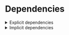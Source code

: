 # Dependencies

<details>
<summary>Explicit dependencies</summary>

|Dependency|Before|After|Explicit|Environments|
|-|-|-|-|-|
|pip|23.3.2|24.0|true|*all envs* on {linux-64, osx-64, win-64}<br/>{lint, pl014, pl015, pl016, pl017, pl018, pl019, pl020, py310, py311, py312, py39} on osx-arm64|
|pip|23.3.1|24.0|true|default on osx-arm64|
|pytest-cov|4.1.0|5.0.0|true|{default, pl014, pl015, pl016, pl017, pl018, pl019, pl020, py310, py311, py312, py39} on *all platforms*|
|hatchling|1.21.1|1.24.2|true|*all*|
|hypothesis|6.97.4|6.103.2|true|{pl014, pl015, pl016, pl017, pl018, pl019, pl020, py310, py311, py312, py39} on {linux-64, osx-64, win-64}<br/>default on *all platforms*|
|hypothesis|6.97.1|6.103.2|true|{pl017, pl018, pl019, pl020, py310, py311, py312, py39} on osx-arm64|
|hypothesis|6.97.2|6.103.2|true|{pl014, pl015, pl016} on osx-arm64|
|pre-commit|3.6.0|3.7.1|true|lint on *all platforms*|
|pytest|8.0.0|8.2.2|true|{default, pl014, pl015, pl016, pl017, pl018, pl019, pl020, py310, py311, py312, py39} on *all platforms*|
|polars|0.20.6|0.20.31|true|{lint, py310, py311, py312, py39} on *all platforms*<br/>default on {linux-64, osx-64, win-64}<br/>pl020 on win-64|
|polars|0.20.16|0.20.31|true|pl020 on {linux-64, osx-64, osx-arm64}|
|polars|0.20.3|0.20.31|true|default on osx-arm64|
|python|3.9.18|3.9.19|true|py39 on *all platforms*|
|python|3.12.1|3.12.3|true|{lint, py312} on *all platforms*<br/>default on {linux-64, osx-64, win-64}|
|python|3.12.0|3.12.3|true|default on osx-arm64|
|python|3.11.7|3.11.9|true|py311 on *all platforms*|
|python|3.10.13|3.10.14|true|py310 on *all platforms*|

</details>

<details>
<summary>Implicit dependencies</summary>

|Dependency|Before|After|Explicit|Environments|
|-|-|-|-|-|
|typing_extensions|4.9.0||false|{default, lint, py311, py312} on win-64|
|ca-certificates|2023.11.17|2024.6.2|false|*all*|
|libcxx|16.0.6|17.0.6|false|*all envs* on {osx-64, osx-arm64}|
|llvm-openmp|17.0.6|18.1.7|false|*all envs* on osx-64<br/>{lint, pl014, pl015, pl016, pl017, pl018, pl019, pl020, py310, py311, py312, py39} on osx-arm64|
|llvm-openmp|17.0.5|18.1.7|false|default on osx-arm64|
|packaging|23.2|24.1|false|*all*|
|setuptools|69.0.3|70.0.0|false|*all envs* on {linux-64, osx-64, win-64}<br/>{lint, pl014, pl015, pl016, pl017, pl018, pl019, pl020, py310, py311, py312, py39} on osx-arm64|
|setuptools|68.2.2|70.0.0|false|default on osx-arm64|
|tzdata|2023d|2024a|false|*all envs* on {linux-64, osx-64, win-64}<br/>{lint, pl014, pl015, pl016, pl017, pl018, pl019, pl020, py310, py311, py312, py39} on osx-arm64|
|tzdata|2023c|2024a|false|default on osx-arm64|
|coverage|7.4.4|7.5.3|false|{default, pl014, pl015, pl016, pl017, pl018, pl019, pl020, py310, py311, py312, py39} on *all platforms*|
|filelock|3.13.1|3.15.1|false|lint on *all platforms*|
|importlib-metadata|7.0.1|7.1.0|false|*all*|
|intel-openmp|2024.0.0|2024.1.0|false|*all envs* on win-64|
|libexpat|2.5.0|2.6.2|false|{default, lint, py311, py312} on *all platforms*|
|libhwloc|2.9.3|2.10.0|false|*all envs* on win-64|
|libsqlite|3.45.2|3.46.0|false|{pl014, pl015, pl016, pl017, pl018, pl019, pl020} on *all platforms*|
|libsqlite|3.44.2|3.46.0|false|{default, lint, py310, py311, py312, py39} on *all platforms*|
|libzlib|1.2.13|1.3.1|false|*all*|
|mkl|2024.0.0|2024.1.0|false|*all envs* on win-64|
|ncurses|6.4.20240210|6.5|false|{pl014, pl015, pl016, pl017, pl018, pl019, pl020} on {linux-64, osx-64, osx-arm64}|
|ncurses|6.4|6.5|false|{default, lint, py310, py311, py312, py39} on {linux-64, osx-64, osx-arm64}|
|nodeenv|1.8.0|1.9.1|false|lint on *all platforms*|
|openssl|3.2.1|3.3.1|false|*all envs* on {linux-64, osx-64, win-64}<br/>{lint, pl014, pl015, pl016, pl017, pl018, pl019, pl020} on osx-arm64|
|openssl|3.2.0|3.3.1|false|{default, py310, py311, py312, py39} on osx-arm64|
|pluggy|1.4.0|1.5.0|false|*all*|
|pycparser|2.21|2.22|false|lint on *all platforms*|
|tbb|2021.11.0|2021.12.0|false|*all envs* on win-64|
|trove-classifiers|2024.1.8|2024.5.22|false|*all*|
|typing_extensions|4.9.0|4.12.2|false|{pl016, pl017, pl018, pl020, py310, py39} on *all platforms*<br/>pl019 on {linux-64, osx-64, osx-arm64}|
|vc14_runtime|14.38.33130|14.40.33810|false|*all envs* on win-64|
|virtualenv|20.25.0|20.26.2|false|lint on *all platforms*|
|vs2015_runtime|14.38.33130|14.40.33810|false|*all envs* on win-64|
|wheel|0.42.0|0.43.0|false|*all envs* on {linux-64, osx-64, win-64}<br/>{lint, pl014, pl015, pl016, pl017, pl018, pl019, pl020, py310, py311, py312, py39} on osx-arm64|
|wheel|0.41.3|0.43.0|false|default on osx-arm64|
|zipp|3.17.0|3.19.2|false|*all*|
|identify|2.5.33|2.5.36|false|lint on *all platforms*|
|libopenblas|0.3.26|0.3.27|false|*all envs* on {linux-64, osx-64}<br/>{lint, pl014, pl015, pl016, pl017, pl018, pl019, pl020, py310, py311, py312, py39} on osx-arm64|
|libopenblas|0.3.25|0.3.27|false|default on osx-arm64|
|libxml2|2.12.4|2.12.7|false|*all envs* on win-64|
|numpy|1.26.3|1.26.4|false|{lint, py310, py311, py312, py39} on *all platforms*<br/>default on {linux-64, osx-64, win-64}|
|numpy|1.26.2|1.26.4|false|default on osx-arm64|
|platformdirs|4.2.0|4.2.2|false|lint on *all platforms*|
|ld_impl_linux-64|h41732ed_0|hf3520f5_4|false|*all envs* on linux-64|
|libblas|21_win64_mkl|22_win64_mkl|false|*all envs* on win-64|
|libblas|21_osxarm64_openblas|22_osxarm64_openblas|false|{lint, pl014, pl015, pl016, pl017, pl018, pl019, pl020, py310, py311, py312, py39} on osx-arm64|
|libblas|20_osxarm64_openblas|22_osxarm64_openblas|false|default on osx-arm64|
|libblas|21_osx64_openblas|22_osx64_openblas|false|*all envs* on osx-64|
|libblas|21_linux64_openblas|22_linux64_openblas|false|*all envs* on linux-64|
|libcblas|21_win64_mkl|22_win64_mkl|false|*all envs* on win-64|
|libcblas|21_osxarm64_openblas|22_osxarm64_openblas|false|{lint, pl014, pl015, pl016, pl017, pl018, pl019, pl020, py310, py311, py312, py39} on osx-arm64|
|libcblas|20_osxarm64_openblas|22_osxarm64_openblas|false|default on osx-arm64|
|libcblas|21_osx64_openblas|22_osx64_openblas|false|*all envs* on osx-64|
|libcblas|21_linux64_openblas|22_linux64_openblas|false|*all envs* on linux-64|
|libgcc-ng|h807b86a_4|h77fa898_9|false|*all envs* on linux-64|
|libgfortran|13_2_0_hd922786_2|13_2_0_hd922786_3|false|{lint, pl014, pl015, pl016, pl017, pl018, pl019, pl020, py310, py311, py312, py39} on osx-arm64|
|libgfortran|13_2_0_hd922786_1|13_2_0_hd922786_3|false|default on osx-arm64|
|libgfortran|13_2_0_h97931a8_2|13_2_0_h97931a8_3|false|*all envs* on osx-64|
|libgfortran-ng|h69a702a_4|h69a702a_9|false|*all envs* on linux-64|
|libgfortran5|hf226fd6_2|hf226fd6_3|false|{lint, pl014, pl015, pl016, pl017, pl018, pl019, pl020, py310, py311, py312, py39} on osx-arm64|
|libgfortran5|hf226fd6_1|hf226fd6_3|false|default on osx-arm64|
|libgfortran5|ha4646dd_4|h3d2ce59_9|false|*all envs* on linux-64|
|libgfortran5|h2873a65_2|h2873a65_3|false|*all envs* on osx-64|
|libgomp|h807b86a_4|h77fa898_9|false|*all envs* on linux-64|
|liblapack|21_win64_mkl|22_win64_mkl|false|*all envs* on win-64|
|liblapack|21_osxarm64_openblas|22_osxarm64_openblas|false|{lint, pl014, pl015, pl016, pl017, pl018, pl019, pl020, py310, py311, py312, py39} on osx-arm64|
|liblapack|20_osxarm64_openblas|22_osxarm64_openblas|false|default on osx-arm64|
|liblapack|21_osx64_openblas|22_osx64_openblas|false|*all envs* on osx-64|
|liblapack|21_linux64_openblas|22_linux64_openblas|false|*all envs* on linux-64|
|libstdcxx-ng|h7e041cc_4|hc0a3c3a_9|false|*all envs* on linux-64|
|vc|hcf57466_18|h8a93ad2_20|false|*all envs* on win-64|

</details>

[^1]: **Bold** means explicit dependency.
[^2]: Dependency got downgraded.
